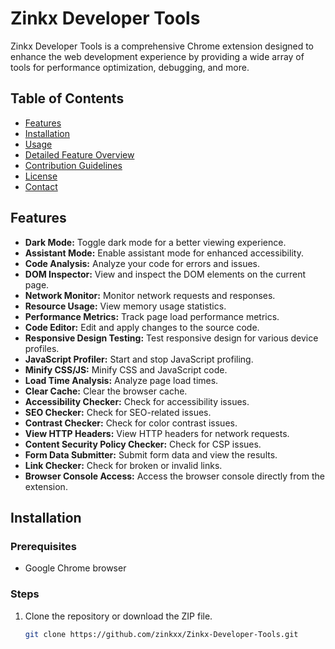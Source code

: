 # Zinkx Developer Tools

Zinkx Developer Tools is a comprehensive Chrome extension designed to enhance the web development experience by providing a wide array of tools for performance optimization, debugging, and more.

## Table of Contents

- [Features](#features)
- [Installation](#installation)
- [Usage](#usage)
- [Detailed Feature Overview](#detailed-feature-overview)
- [Contribution Guidelines](#contribution-guidelines)
- [License](#license)
- [Contact](#contact)

## Features

- **Dark Mode:** Toggle dark mode for a better viewing experience.
- **Assistant Mode:** Enable assistant mode for enhanced accessibility.
- **Code Analysis:** Analyze your code for errors and issues.
- **DOM Inspector:** View and inspect the DOM elements on the current page.
- **Network Monitor:** Monitor network requests and responses.
- **Resource Usage:** View memory usage statistics.
- **Performance Metrics:** Track page load performance metrics.
- **Code Editor:** Edit and apply changes to the source code.
- **Responsive Design Testing:** Test responsive design for various device profiles.
- **JavaScript Profiler:** Start and stop JavaScript profiling.
- **Minify CSS/JS:** Minify CSS and JavaScript code.
- **Load Time Analysis:** Analyze page load times.
- **Clear Cache:** Clear the browser cache.
- **Accessibility Checker:** Check for accessibility issues.
- **SEO Checker:** Check for SEO-related issues.
- **Contrast Checker:** Check for color contrast issues.
- **View HTTP Headers:** View HTTP headers for network requests.
- **Content Security Policy Checker:** Check for CSP issues.
- **Form Data Submitter:** Submit form data and view the results.
- **Link Checker:** Check for broken or invalid links.
- **Browser Console Access:** Access the browser console directly from the extension.

## Installation

### Prerequisites
- Google Chrome browser

### Steps
1. Clone the repository or download the ZIP file.
   ```bash
   git clone https://github.com/zinkxx/Zinkx-Developer-Tools.git
